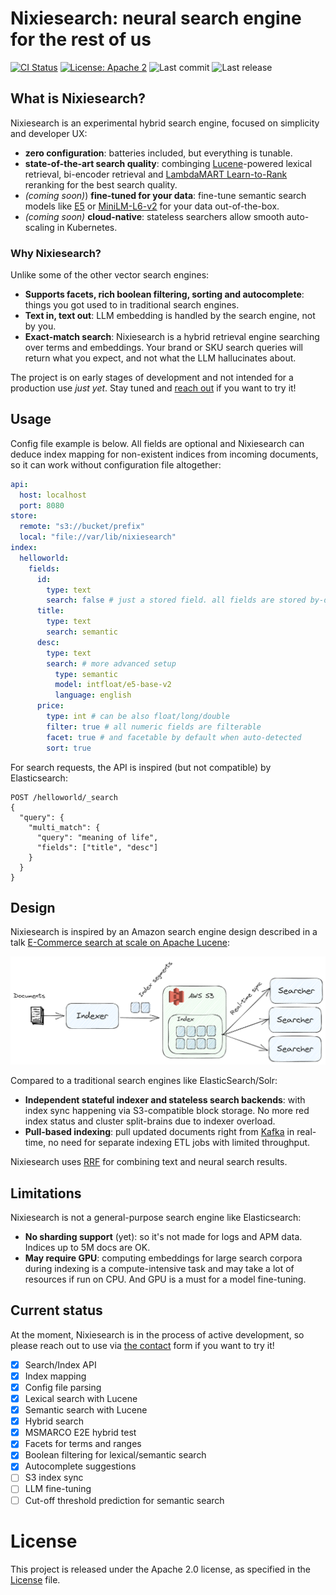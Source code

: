 # Nixiesearch: neural search engine for the rest of us

[![CI Status](https://github.com/nixiesearch/nixiesearch/workflows/Tests/badge.svg)](https://github.com/nixiesearch/nixiesearch/actions)
[![License: Apache 2](https://img.shields.io/badge/License-Apache2-green.svg)](https://opensource.org/licenses/Apache-2.0)
![Last commit](https://img.shields.io/github/last-commit/nixiesearch/nixiesearch)
![Last release](https://img.shields.io/github/release/nixiesearch/nixiesearch)

## What is Nixiesearch?

Nixiesearch is an experimental hybrid search engine, focused on simplicity and developer UX:

* **zero configuration**: batteries included, but everything is tunable.
* **state-of-the-art search quality**: combinging [Lucene](https://lucene.apache.org/)-powered lexical retrieval, bi-encoder
  retrieval and [LambdaMART Learn-to-Rank](https://xgboost.readthedocs.io/en/latest/tutorials/learning_to_rank.html) reranking for the best search quality.
* *(coming soon)*) **fine-tuned for your data**: fine-tune semantic search models like [E5](https://huggingface.co/intfloat/e5-base-v2)
  or [MiniLM-L6-v2](https://huggingface.co/sentence-transformers/all-MiniLM-L6-v2) for your data out-of-the-box.
* *(coming soon)* **cloud-native**: stateless searchers allow smooth auto-scaling in Kubernetes.

### Why Nixiesearch?

Unlike some of the other vector search engines:

* **Supports facets, rich boolean filtering, sorting and autocomplete**: things you got used to in traditional search engines.
* **Text in, text out**: LLM embedding is handled by the search engine, not by you.
* **Exact-match search**: Nixiesearch is a hybrid retrieval engine searching over terms and embeddings. Your brand or SKU search
  queries will return what you expect, and not what the LLM hallucinates about.

The project is on early stages of development and not intended for a production use *just yet*. Stay tuned and [reach out](https://www.metarank.ai/contact) if you want to try it!

## Usage

Config file example is below. All fields are optional and Nixiesearch can deduce index mapping for non-existent
indices from incoming documents, so it can work without configuration file altogether:

```yaml
api:
  host: localhost
  port: 8080
store:
  remote: "s3://bucket/prefix"
  local: "file://var/lib/nixiesearch"
index:
  helloworld:
    fields:
      id:
        type: text
        search: false # just a stored field. all fields are stored by-default
      title:
        type: text
        search: semantic
      desc:
        type: text
        search: # more advanced setup
          type: semantic
          model: intfloat/e5-base-v2
          language: english
      price:
        type: int # can be also float/long/double
        filter: true # all numeric fields are filterable
        facet: true # and facetable by default when auto-detected
        sort: true
```

For search requests, the API is inspired (but not compatible) by Elasticsearch:
```
POST /helloworld/_search
{
  "query": {
    "multi_match": {
      "query": "meaning of life", 
      "fields": ["title", "desc"] 
    }
  }
}
```

## Design

Nixiesearch is inspired by an Amazon search engine design described in a talk
[E-Commerce search at scale on Apache Lucene](https://www.youtube.com/watch?v=EkkzSLstSAE):

![NS design diagram](img/arch.png)

Compared to a traditional search engines like ElasticSearch/Solr:
* **Independent stateful indexer and stateless search backends**: with index sync happening via S3-compatible block storage.
  No more red index status and cluster split-brains due to indexer overload.
* **Pull-based indexing**: pull updated documents right from [Kafka](https://kafka.apache.org/) in real-time, no need for
  separate indexing ETL jobs with limited throughput.

Nixiesearch uses [RRF](https://plg.uwaterloo.ca/~gvcormac/cormacksigir09-rrf.pdf) for combining text and neural search results.

## Limitations

Nixiesearch is not a general-purpose search engine like Elasticsearch:
* **No sharding support** (yet): so it's not made for logs and APM data. Indices up to 5M docs are OK.
* **May require GPU**: computing embeddings for large search corpora during indexing is a compute-intensive task and may take
  a lot of resources if run on CPU. And GPU is a must for a model fine-tuning.

## Current status

At the moment, Nixiesearch is in the process of active development, so please reach out to use via [the contact](https://www.metarank.ai/contact) form if you want to try it!

- [x] Search/Index API
- [x] Index mapping
- [x] Config file parsing
- [x] Lexical search with Lucene
- [x] Semantic search with Lucene
- [x] Hybrid search
- [x] MSMARCO E2E hybrid test
- [x] Facets for terms and ranges
- [x] Boolean filtering for lexical/semantic search
- [x] Autocomplete suggestions
- [ ] S3 index sync
- [ ] LLM fine-tuning
- [ ] Cut-off threshold prediction for semantic search

License
=====
This project is released under the Apache 2.0 license, as specified in the [License](LICENSE) file.
